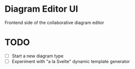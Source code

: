 # Diagram Editor UI

Frontend side of the collaborative diagram editor

# TODO

- [ ] Start a new diagram type
- [ ] Experiment with "a la Svelte" dynamic template generator
